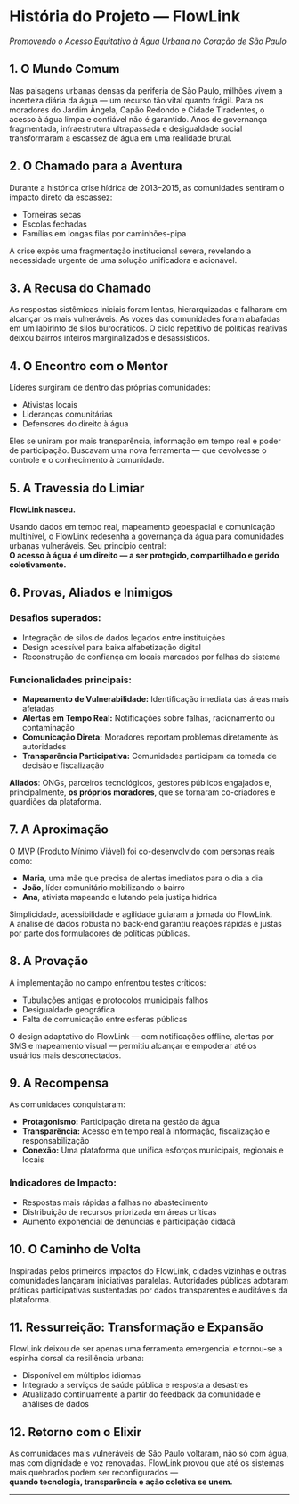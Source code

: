 # História do Projeto — FlowLink  
*Promovendo o Acesso Equitativo à Água Urbana no Coração de São Paulo*

## 1. **O Mundo Comum**

Nas paisagens urbanas densas da periferia de São Paulo, milhões vivem a incerteza diária da água — um recurso tão vital quanto frágil. Para os moradores do Jardim Ângela, Capão Redondo e Cidade Tiradentes, o acesso à água limpa e confiável não é garantido. Anos de governança fragmentada, infraestrutura ultrapassada e desigualdade social transformaram a escassez de água em uma realidade brutal.

## 2. **O Chamado para a Aventura**

Durante a histórica crise hídrica de 2013–2015, as comunidades sentiram o impacto direto da escassez:  
- Torneiras secas  
- Escolas fechadas  
- Famílias em longas filas por caminhões-pipa  

A crise expôs uma fragmentação institucional severa, revelando a necessidade urgente de uma solução unificadora e acionável.

## 3. **A Recusa do Chamado**

As respostas sistêmicas iniciais foram lentas, hierarquizadas e falharam em alcançar os mais vulneráveis. As vozes das comunidades foram abafadas em um labirinto de silos burocráticos. O ciclo repetitivo de políticas reativas deixou bairros inteiros marginalizados e desassistidos.

## 4. **O Encontro com o Mentor**

Líderes surgiram de dentro das próprias comunidades:
- Ativistas locais  
- Lideranças comunitárias  
- Defensores do direito à água  

Eles se uniram por mais transparência, informação em tempo real e poder de participação. Buscavam uma nova ferramenta — que devolvesse o controle e o conhecimento à comunidade.

## 5. **A Travessia do Limiar**

**FlowLink nasceu.**

Usando dados em tempo real, mapeamento geoespacial e comunicação multinível, o FlowLink redesenha a governança da água para comunidades urbanas vulneráveis. Seu princípio central:  
**O acesso à água é um direito — a ser protegido, compartilhado e gerido coletivamente.**

## 6. **Provas, Aliados e Inimigos**

### **Desafios superados:**
- Integração de silos de dados legados entre instituições  
- Design acessível para baixa alfabetização digital  
- Reconstrução de confiança em locais marcados por falhas do sistema  

### **Funcionalidades principais:**
- **Mapeamento de Vulnerabilidade:** Identificação imediata das áreas mais afetadas  
- **Alertas em Tempo Real:** Notificações sobre falhas, racionamento ou contaminação  
- **Comunicação Direta:** Moradores reportam problemas diretamente às autoridades  
- **Transparência Participativa:** Comunidades participam da tomada de decisão e fiscalização  

**Aliados**: ONGs, parceiros tecnológicos, gestores públicos engajados e, principalmente, **os próprios moradores**, que se tornaram co-criadores e guardiões da plataforma.

## 7. **A Aproximação**

O MVP (Produto Mínimo Viável) foi co-desenvolvido com personas reais como:
- **Maria**, uma mãe que precisa de alertas imediatos para o dia a dia  
- **João**, líder comunitário mobilizando o bairro  
- **Ana**, ativista mapeando e lutando pela justiça hídrica  

Simplicidade, acessibilidade e agilidade guiaram a jornada do FlowLink.  
A análise de dados robusta no back-end garantiu reações rápidas e justas por parte dos formuladores de políticas públicas.

## 8. **A Provação**

A implementação no campo enfrentou testes críticos:
- Tubulações antigas e protocolos municipais falhos  
- Desigualdade geográfica  
- Falta de comunicação entre esferas públicas  

O design adaptativo do FlowLink — com notificações offline, alertas por SMS e mapeamento visual — permitiu alcançar e empoderar até os usuários mais desconectados.

## 9. **A Recompensa**

As comunidades conquistaram:
- **Protagonismo:** Participação direta na gestão da água  
- **Transparência:** Acesso em tempo real à informação, fiscalização e responsabilização  
- **Conexão:** Uma plataforma que unifica esforços municipais, regionais e locais  

### **Indicadores de Impacto:**
- Respostas mais rápidas a falhas no abastecimento  
- Distribuição de recursos priorizada em áreas críticas  
- Aumento exponencial de denúncias e participação cidadã  

## 10. **O Caminho de Volta**

Inspiradas pelos primeiros impactos do FlowLink, cidades vizinhas e outras comunidades lançaram iniciativas paralelas. Autoridades públicas adotaram práticas participativas sustentadas por dados transparentes e auditáveis da plataforma.

## 11. **Ressurreição: Transformação e Expansão**

FlowLink deixou de ser apenas uma ferramenta emergencial e tornou-se a espinha dorsal da resiliência urbana:
- Disponível em múltiplos idiomas  
- Integrado a serviços de saúde pública e resposta a desastres  
- Atualizado continuamente a partir do feedback da comunidade e análises de dados

## 12. **Retorno com o Elixir**

As comunidades mais vulneráveis de São Paulo voltaram, não só com água, mas com dignidade e voz renovadas. FlowLink provou que até os sistemas mais quebrados podem ser reconfigurados —  
**quando tecnologia, transparência e ação coletiva se unem.**

---
